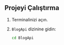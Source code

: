 ## Projeyi Çalıştırma

1. Terminalinizi açın.
2. `BlogApi` dizinine gidin:

   ```bash
   cd BlogApi
